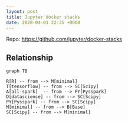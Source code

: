 ```yaml
---
layout: post
title: Jupyter docker stacks
date: 2020-04-01 22:35 +0000
---
```


Repo: https://github.com/jupyter/docker-stacks


## Relationship

```mermaid
graph TB

R[R] -- from --> M[minimal]
T[tensorflow] -- from --> SC[Scipy]
A[all-spark]  -- from --> PY[Pysspark]
D[datascience] -- from --> SC[Scipy]
PY[Pysspark] -- from --> SC[Scipy]
M[minimal] -- from --> B[Base]
SC[Scipy] -- from --> M[minimal]

```

